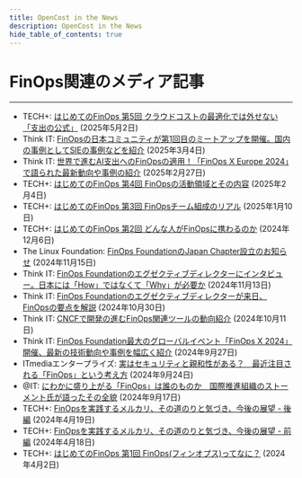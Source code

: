 ```yaml
---
title: OpenCost in the News
description: OpenCost in the News
hide_table_of_contents: true
---
```


# FinOps関連のメディア記事

---

- TECH+: [はじめてのFinOps 第5回 クラウドコストの最適化では外せない「支出の公式」](https://news.mynavi.jp/techplus/article/whatis_finops-5/) (2025年5月2日)
- Think IT: [FinOpsの日本コミュニティが第1回目のミートアップを開催。国内の事例としてSIEの事例などを紹介](https://thinkit.co.jp/article/37975) (2025年3月4日)
- Think IT: [世界で進むAI支出へのFinOpsの適用！「FinOps X Europe 2024」で語られた最新動向や事例の紹介](https://thinkit.co.jp/article/37970) (2025年2月27日)
- TECH+: [はじめてのFinOps 第4回 FinOpsの活動領域とその内容](https://news.mynavi.jp/techplus/article/whatis_finops-4/) (2025年2月4日)
- TECH+: [はじめてのFinOps 第3回 FinOpsチーム組成のリアル](https://news.mynavi.jp/techplus/article/whatis_finops-3/) (2025年1月10日)
- TECH+: [はじめてのFinOps 第2回 どんな人がFinOpsに携わるのか](https://news.mynavi.jp/techplus/article/whatis_finops-2/) (2024年12月6日)
- The Linux Foundation: [FinOps FoundationのJapan Chapter設立のお知らせ](https://www.linuxfoundation.jp/blog/2024/11/launch-of-finops-foundation-japan-chapter-jp/) (2024年11月15日)
- Think IT: [FinOps Foundationのエグゼクティブディレクターにインタビュー。日本には「How」ではなくて「Why」が必要か](https://thinkit.co.jp/article/37698) (2024年11月13日)
- Think IT: [FinOps Foundationのエグゼクティブディレクターが来日、FinOpsの要点を解説](https://thinkit.co.jp/article/37599) (2024年10月30日)
- Think IT: [CNCFで開発の進むFinOps関連ツールの動向紹介](https://thinkit.co.jp/article/36123) (2024年10月11日)
- Think IT: [FinOps Foundation最大のグローバルイベント「FinOps X 2024」開催、最新の技術動向や事例を幅広く紹介](https://thinkit.co.jp/article/33990) (2024年9月27日)
- ITmediaエンタープライズ: [実はセキュリティと親和性がある？　最近注目される「FinOps」という考え方](https://www.itmedia.co.jp/enterprise/articles/2409/24/news035.html) (2024年9月24日)
- @IT: [にわかに盛り上がる「FinOps」は誰のものか　国際推進組織のストーメント氏が語ったその全貌](https://atmarkit.itmedia.co.jp/ait/articles/2409/17/news041.html) (2024年9月17日)
- TECH+: [FinOpsを実践するメルカリ、その道のりと気づき、今後の展望 - 後編](https://news.mynavi.jp/techplus/article/20240419-2929686/) (2024年4月19日)
- TECH+: [FinOpsを実践するメルカリ、その道のりと気づき、今後の展望 - 前編](https://news.mynavi.jp/techplus/article/20240418-2929226/) (2024年4月18日)
- TECH+: [はじめてのFinOps 第1回 FinOps(フィンオプス)ってなに？](https://news.mynavi.jp/techplus/article/whatis_finops-1/) (2024年4月2日)

